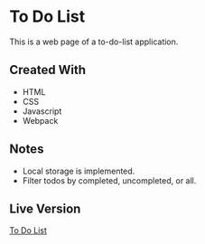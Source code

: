 # To Do List
This is a web page of a to-do-list application.
## Created With
* HTML
* CSS
* Javascript
* Webpack
## Notes
* Local storage is implemented.
* Filter todos by completed, uncompleted, or all.
## Live Version
[To Do List](https://wangchowchow.github.io/to-do-list/)
